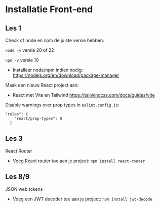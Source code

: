 # Installatie Front-end

## Les 1

Check of node en npm de juiste versie hebben:

`node -v` versie 20 of 22

`npm -v` versie 10

* Installeer node/npm indien nodig:
  https://nodejs.org/en/download/package-manager

<!--
* vite project met react aanmaken
  https://vite.dev/guide/
  `npm create vite@latest`
  React - Javascript
* npm install -->

Maak een nieuw React project aan:

* React met Vite en Tailwind
  https://tailwindcss.com/docs/guides/vite

Disable warnings over prop types in `eslint.config.js`:

```
"rules": {
    "react/prop-types": 0
  }
```

## Les 3

React Router

* Voeg React router toe aan je project:
  `npm install react-router`

## Les 8/9

JSON web tokens

* Voeg een JWT decoder toe aan je project:
  `npm install jwt-decode`
